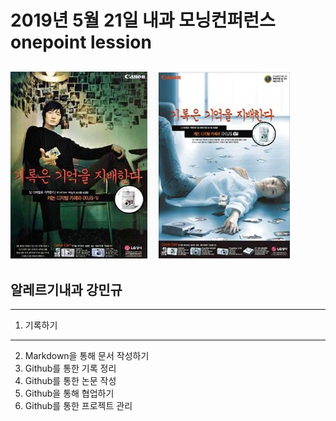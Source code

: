2019년 5월 21일 내과 모닝컨퍼런스
onepoint lession
===========
![마크다운 로고](/2009-11-09_010507.jpg)
-----------
**알레르기내과 강민규**
-----------
-----------

1. 기록하기
-----------

2. Markdown을 통해 문서 작성하기
3. Github를 통한 기록 정리
4. Github를 통한 논문 작성
4. Github을 통해 협업하기
5. Github를 통한 프로젝트 관리
